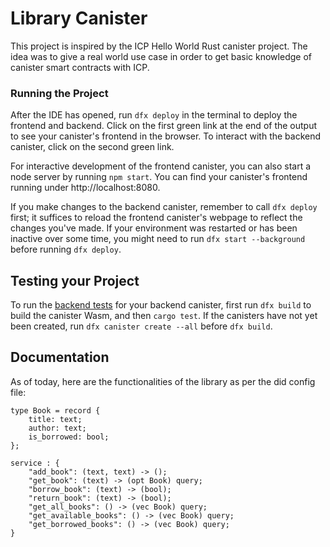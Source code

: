 # Library Canister

This project is inspired by the ICP Hello World Rust canister project.
The idea was to give a real world use case in order to get basic knowledge of canister smart contracts with ICP.


### Running the Project

After the IDE has opened, run `dfx deploy` in the terminal to deploy the frontend and backend. 
Click on the first green link at the end of the output to see your canister's frontend in the browser.
To interact with the backend canister, click on the second green link.

For interactive development of the frontend canister, you can also start a node server by running `npm start`.
You can find your canister's frontend running under http://localhost:8080.

If you make changes to the backend canister, remember to call `dfx deploy` first; it suffices to reload the frontend canister's webpage to reflect the changes you've made.
If your environment was restarted or has been inactive over some time, you might need to run `dfx start --background` before running `dfx deploy`.

## Testing your Project

To run the [backend tests](/src/icp_hello_world_rust_backend/src/lib.rs) for your backend canister, first run `dfx build` to build the canister Wasm, and then `cargo test`.
If the canisters have not yet been created, run `dfx canister create --all` before `dfx build`.


## Documentation

As of today, here are the functionalities of the library as per the did config file: 

``` 
type Book = record {
    title: text;
    author: text;
    is_borrowed: bool;
};

service : {
    "add_book": (text, text) -> ();
    "get_book": (text) -> (opt Book) query;
    "borrow_book": (text) -> (bool);
    "return_book": (text) -> (bool);
    "get_all_books": () -> (vec Book) query;
    "get_available_books": () -> (vec Book) query;
    "get_borrowed_books": () -> (vec Book) query;
}
```

